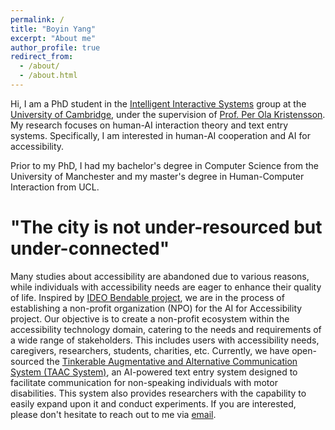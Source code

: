 ```yaml
---
permalink: /
title: "Boyin Yang"
excerpt: "About me"
author_profile: true
redirect_from: 
  - /about/
  - /about.html
---
```

Hi, I am a PhD student in the [Intelligent Interactive Systems](https://www-edc.eng.cam.ac.uk/research/intelligent-interactive-systems) group at the [University of Cambridge](https://www.cam.ac.uk/), under the supervision of [Prof. Per Ola Kristensson](https://pokristensson.com/). My research focuses on human-AI interaction theory and text entry systems. Specifically, I am interested in human-AI cooperation and AI for accessibility. 

Prior to my PhD, I had my bachelor's degree in Computer Science from the University of Manchester and my master's degree in Human-Computer Interaction from UCL. 

"The city is not under-resourced but under-connected"
======
Many studies about accessibility are abandoned due to various reasons, while individuals with accessibility needs are eager to enhance their quality of life. Inspired by [IDEO Bendable project](https://www.ideo.com/works/bendable), we are in the process of establishing a non-profit organization (NPO) for the AI for Accessibility project. Our objective is to create a non-profit ecosystem within the accessibility technology domain, catering to the needs and requirements of a wide range of stakeholders. This includes users with accessibility needs, caregivers, researchers, students, charities, etc.
Currently, we have open-sourced the [Tinkerable Augmentative and Alternative Communication System (TAAC System)](https://github.com/boyiny/Tinkerable-AAC-Keyboard), an AI-powered text entry system designed to facilitate communication for non-speaking individuals with motor disabilities. This system also provides researchers with the capability to easily expand upon it and conduct experiments. If you are interested, please don't hesitate to reach out to me via [email](mailto:by266@cam.ac.uk).
